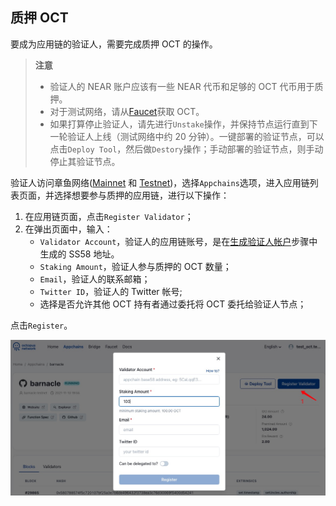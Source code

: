 ## 质押 OCT

要成为应用链的验证人，需要完成质押 OCT 的操作。

> **注意**
>
> * 验证人的 NEAR 账户应该有一些 NEAR 代币和足够的 OCT 代币用于质押。
> * 对于测试网络，请从[Faucet](https://faucet.testnet.oct.network/)获取 OCT。
> * 如果打算停止验证人，请先进行`Unstake`操作，并保持节点运行直到下一轮验证人上线（测试网络中约 20 分钟）。一键部署的验证节点，可以点击`Deploy Tool`，然后做`Destory`操作；手动部署的验证节点，则手动停止其验证节点。

验证人访问章鱼网络([Mainnet](https://mainnet.oct.network) 和 [Testnet](https://testnet.oct.network))，选择`Appchains`选项，进入应用链列表页面，并选择想要参与质押的应用链，进行以下操作：

1. 在应用链页面，点击`Register Validator`；
2. 在弹出页面中，输入：
    * `Validator Account`，验证人的应用链账号，是在[生成验证人帐户](./validator-generate-keys.md)步骤中生成的 SS58 地址。
    * `Staking Amount`，验证人参与质押的 OCT 数量；
    * `Email`，验证人的联系邮箱；
    * `Twitter ID`，验证人的 Twitter 帐号;
    * 选择是否允许其他 OCT 持有者通过委托将 OCT 委托给验证人节点；
    
点击`Register`。

![stake](../../maintain/validator_stake.jpg)
